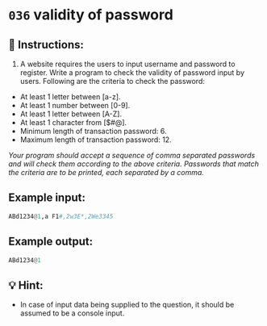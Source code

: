 # `036` validity of password

## 📝 Instructions:

1. A website requires the users to input username and password to register. Write a program to check the validity of password input by users. Following are the criteria to check the password:

- At least 1 letter between [a-z]. 
- At least 1 number between [0-9]. 
- At least 1 letter between [A-Z]. 
- At least 1 character from [$#@]. 
- Minimum length of transaction password: 6. 
- Maximum length of transaction password: 12. 


*Your program should accept a sequence of comma separated passwords and will check them according to the above criteria. Passwords that match the criteria are to be printed, each separated by a comma.* 

## Example input:

```py
ABd1234@1,a F1#,2w3E*,2We3345
```

## Example output:

```py
ABd1234@1
```
 
## 💡 Hint:

+ In case of input data being supplied to the question, it should be assumed to be a console input.
